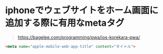 # iphoneでウェブサイトをホーム画面に追加する際に有用なmetaタグ

> https://bagelee.com/programming/pwa/ios-korekara-pwa/

```html
<meta name="apple-mobile-web-app-title" content="タイトル">
```

